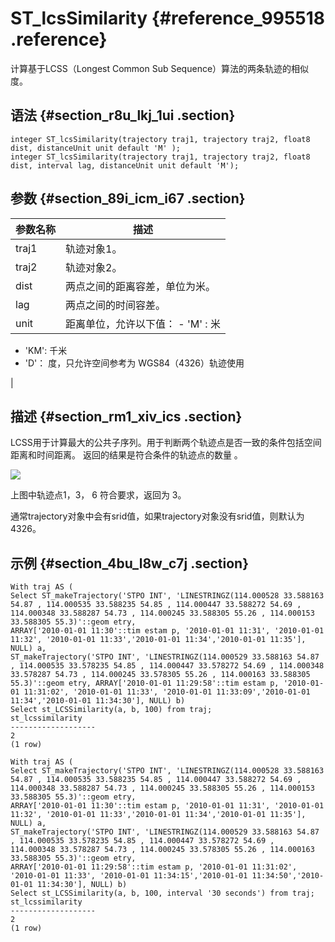 # ST\_lcsSimilarity {#reference_995518 .reference}

计算基于LCSS（Longest Common Sub Sequence）算法的两条轨迹的相似度。

## 语法 {#section_r8u_lkj_1ui .section}

``` {#codeblock_kbo_rbj_jz3}
integer ST_lcsSimilarity(trajectory traj1, trajectory traj2, float8 dist, distanceUnit unit default 'M' );
integer ST_lcsSimilarity(trajectory traj1, trajectory traj2, float8 dist, interval lag, distanceUnit unit default 'M');
```

## 参数 {#section_89i_icm_i67 .section}

|参数名称|描述|
|----|--|
|traj1|轨迹对象1。|
|traj2|轨迹对象2。|
|dist|两点之间的距离容差，单位为米。|
|lag|两点之间的时间容差。|
|unit|距离单位，允许以下值： -   'M' : 米
-   'KM': 千米
-   'D'： 度，只允许空间参考为 WGS84（4326）轨迹使用

 |

## 描述 {#section_rm1_xiv_ics .section}

LCSS用于计算最大的公共子序列。用于判断两个轨迹点是否一致的条件包括空间距离和时间距离。 返回的结果是符合条件的轨迹点的数量 。

![](http://static-aliyun-doc.oss-cn-hangzhou.aliyuncs.com/assets/img/803696/156229618750869_zh-CN.png)

上图中轨迹点1，3， 6 符合要求，返回为 3。

通常trajectory对象中会有srid值，如果trajectory对象没有srid值，则默认为4326。

## 示例 {#section_4bu_l8w_c7j .section}

``` {#codeblock_gyu_aej_5v4}
With traj AS (
Select ST_makeTrajectory('STPO INT', 'LINESTRINGZ(114.000528 33.588163 54.87 , 114.000535 33.588235 54.85 , 114.000447 33.588272 54.69 , 114.000348 33.588287 54.73 , 114.000245 33.588305 55.26 , 114.000153 33.588305 55.3)'::geom etry,
ARRAY['2010-01-01 11:30'::tim estam p, '2010-01-01 11:31', '2010-01-01 11:32', '2010-01-01 11:33','2010-01-01 11:34','2010-01-01 11:35'], NULL) a,
ST_makeTrajectory('STPO INT', 'LINESTRINGZ(114.000529 33.588163 54.87 , 114.000535 33.578235 54.85 , 114.000447 33.578272 54.69 , 114.000348 33.578287 54.73 , 114.000245 33.578305 55.26 , 114.000163 33.588305 55.3)'::geom etry, ARRAY['2010-01-01 11:29:58'::tim estam p, '2010-01-01 11:31:02', '2010-01-01 11:33', '2010-01-01 11:33:09','2010-01-01 11:34','2010-01-01 11:34:30'], NULL) b)
Select st_LCSSimilarity(a, b, 100) from traj;
st_lcssimilarity
-------------------
2
(1 row)

With traj AS (
Select ST_makeTrajectory('STPO INT', 'LINESTRINGZ(114.000528 33.588163 54.87 , 114.000535 33.588235 54.85 , 114.000447 33.588272 54.69 , 114.000348 33.588287 54.73 , 114.000245 33.588305 55.26 , 114.000153 33.588305 55.3)'::geom etry,
ARRAY['2010-01-01 11:30'::tim estam p, '2010-01-01 11:31', '2010-01-01 11:32', '2010-01-01 11:33','2010-01-01 11:34','2010-01-01 11:35'], NULL) a,
ST_makeTrajectory('STPO INT', 'LINESTRINGZ(114.000529 33.588163 54.87 , 114.000535 33.578235 54.85 , 114.000447 33.578272 54.69 ,
114.000348 33.578287 54.73 , 114.000245 33.578305 55.26 , 114.000163 33.588305 55.3)'::geom etry,
ARRAY['2010-01-01 11:29:58'::tim estam p, '2010-01-01 11:31:02', '2010-01-01 11:33', '2010-01-01 11:34:15','2010-01-01 11:34:50','2010-01-01 11:34:30'], NULL) b)
Select st_LCSSimilarity(a, b, 100, interval '30 seconds') from traj;
st_lcssimilarity
-------------------
2
(1 row)
```

